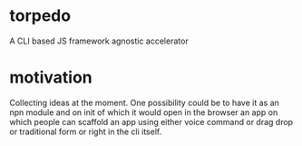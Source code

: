 # torpedo
A CLI based  JS framework agnostic accelerator

# motivation
Collecting ideas at the moment. 
One possibility could be to have it as an npn module and on init of which it would open in 
the browser an app on which people can scaffold an app using either voice command or 
drag drop or traditional form or right in the cli itself.

